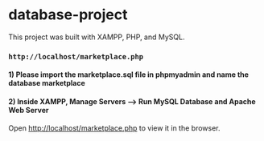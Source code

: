 # database-project

This project was built with XAMPP, PHP, and MySQL.

### `http://localhost/marketplace.php`

#### 1) Please import the marketplace.sql file in phpmyadmin and name the database marketplace

#### 2) Inside XAMPP, Manage Servers --> Run MySQL Database and Apache Web Server
Open [http://localhost/marketplace.php](http://localhost/marketplace.php) to view it in the browser.
